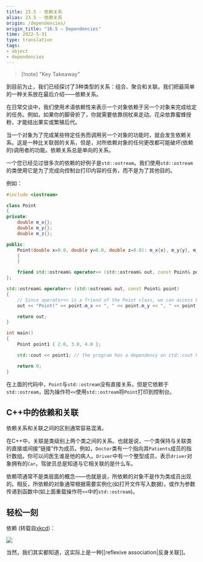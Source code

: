```yaml
---
title: 23.5 - 依赖关系
alias: 23.5 - 依赖关系
origin: /dependencies/
origin_title: "16.5 — Dependencies"
time: 2022-5-31
type: translation
tags:
- object
- dependencies
---
```



> [!note] "Key Takeaway"

到目前为止，我们已经探讨了3种类型的关系：组合、聚合和关联。我们把最简单的一种关系放在最后介绍——依赖关系。

在日常交谈中，我们使用术语依赖性来表示一个对象依赖于另一个对象来完成给定的任务。例如，如果你的脚骨折了，你就需要依靠拐杖来走动。花朵依靠蜜蜂授粉，才能结出果实或繁殖后代。

当一个对象为了完成某些特定任务而调用另一个对象的功能时，就会发生依赖关系。这是一种比关联弱的关系，但是，对所依赖对象的任何更改都可能破坏(依赖的)调用者的功能。依赖关系总是单向的关系。

一个您已经见过很多次的依赖的好例子是`std::ostream`。我们使用`std::ostream`的类使用它是为了完成向控制台打印内容的任务，而不是为了其他目的。

例如：

```cpp
#include <iostream>

class Point
{
private:
    double m_x{};
    double m_y{};
    double m_z{};

public:
    Point(double x=0.0, double y=0.0, double z=0.0): m_x{x}, m_y{y}, m_z{z}
    {
    }

    friend std::ostream& operator<< (std::ostream& out, const Point& point); // Point has a dependency on std::ostream here
};

std::ostream& operator<< (std::ostream& out, const Point& point)
{
    // Since operator<< is a friend of the Point class, we can access Point's members directly.
    out << "Point(" << point.m_x << ", " << point.m_y << ", " << point.m_z << ')';

    return out;
}

int main()
{
    Point point1 { 2.0, 3.0, 4.0 };

    std::cout << point1; // the program has a dependency on std::cout here

    return 0;
}
```

在上面的代码中，`Point`与`std::ostream`没有直接关系，但是它依赖于`std::ostream`，因为操作符`<<`使用`std::ostream`将`Point`打印到控制台。

## C++中的依赖和关联

依赖关系和关联之间的区别通常容易混淆。

在C++中，关联是类级别上两个类之间的关系。也就是说，一个类保持与关联类的直接或间接“链接”作为成员。例如，`Doctor`类有一个指向其`Patients`成员的指针数组。你可以问医生谁是他的病人。`Driver`中有一个整型成员，表示`driver`对象拥有的`Car`。驾驶员总是知道与它相关联的是什么车。

依赖项通常不是类层面的概念——也就是说，所依赖的对象不是作为类成员出现的。相反，所依赖的对象通常根据需要实例化(如打开文件写入数据)，或作为参数传递到函数中(如上面重载操作符`<<`中的`std::ostream`)。


## 轻松一刻

依赖 (转载自[xkcd](https://xkcd.com/754/))：

![](https://www.learncpp.com/ezoimgfmt/imgs.xkcd.com/comics/dependencies.png?ezimgfmt=rs:579x158/rscb2/ng:webp/ngcb2)

当然，我们其实都知道，这实际上是一种[[reflexive association|反身关联]]。